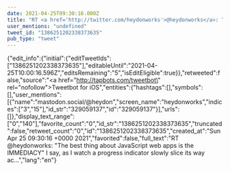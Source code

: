 ```yaml
---
date: 2021-04-25T09:30:16.000Z
title: "RT <a href='http://twitter.com/heydonworks'>@heydonworks</a>: The best thing about JavaScript web apps is the IMMEDIACY I say, as I watch a progress indicator slowly slice its way ac…″"
user_mentions: "undefined"
tweet_id: "1386251202338373635"
pub_type: "tweet"
---
```

{"edit_info":{"initial":{"editTweetIds":["1386251202338373635"],"editableUntil":"2021-04-25T10:00:16.596Z","editsRemaining":"5","isEditEligible":true}},"retweeted":false,"source":"<a href=\"http://tapbots.com/tweetbot\" rel=\"nofollow\">Tweetbot for iΟS</a>","entities":{"hashtags":[],"symbols":[],"user_mentions":[{"name":"mastodon.social/@heydon","screen_name":"heydonworks","indices":["3","15"],"id_str":"329059137","id":"329059137"}],"urls":[]},"display_text_range":["0","140"],"favorite_count":"0","id_str":"1386251202338373635","truncated":false,"retweet_count":"0","id":"1386251202338373635","created_at":"Sun Apr 25 09:30:16 +0000 2021","favorited":false,"full_text":"RT @heydonworks: \"The best thing about JavaScript web apps is the IMMEDIACY\" I say, as I watch a progress indicator slowly slice its way ac…","lang":"en"}
